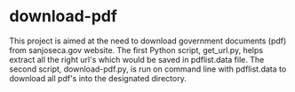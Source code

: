 # download-pdf
This project is aimed at the need to download government documents (pdf) from sanjoseca.gov website.
The first Python script, get_url.py, helps extract all the right url's which would be saved in pdflist.data file.
The second script, download-pdf.py, is run on command line with pdflist.data to download all pdf's into the designated directory.  
